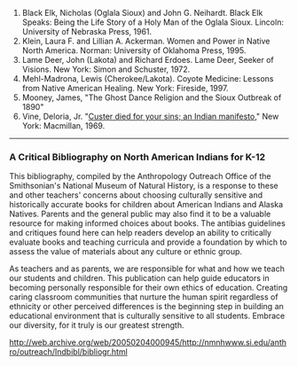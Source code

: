 1. Black Elk, Nicholas (Oglala Sioux) and John G. Neihardt. Black Elk
   Speaks: Being the Life Story of a Holy Man of the Oglala
   Sioux. Lincoln: University of Nebraska Press, 1961.
1. Klein, Laura F. and Lillian A. Ackerman. Women and Power in Native
   North America. Norman: University of Oklahoma Press, 1995.
1. Lame Deer, John (Lakota) and Richard Erdoes. Lame Deer, Seeker of
   Visions. New York: Simon and Schuster, 1972.
1. Mehl-Madrona, Lewis (Cherokee/Lakota). Coyote Medicine: Lessons
   from Native American Healing. New York: Fireside, 1997.
1. Mooney, James, "The Ghost Dance Religion and the Sioux Outbreak of
   1890"
1. Vine, Deloria, Jr. "[Custer died for your sins; an Indian
   manifesto](https://archive.org/details/custerdiedfory00delo)," New
   York: Macmillan, 1969.

----

### A Critical Bibliography on North American Indians for K-12

This bibliography, compiled by the Anthropology Outreach Office of the
Smithsonian's National Museum of Natural History, is a response to
these and other teachers' concerns about choosing culturally sensitive
and historically accurate books for children about American Indians
and Alaska Natives. Parents and the general public may also find it to
be a valuable resource for making informed choices about books. The
antibias guidelines and critiques found here can help readers develop
an ability to critically evaluate books and teaching curricula and
provide a foundation by which to assess the value of materials about
any culture or ethnic group.

As teachers and as parents, we are responsible for what and how we
teach our students and children. This publication can help guide
educators in becoming personally responsible for their own ethics of
education. Creating caring classroom communities that nurture the
human spirit regardless of ethnicity or other perceived differences is
the beginning step in building an educational environment that is
culturally sensitive to all students. Embrace our diversity, for it
truly is our greatest strength.

http://web.archive.org/web/20050204000945/http://nmnhwww.si.edu/anthro/outreach/Indbibl/bibliogr.html
